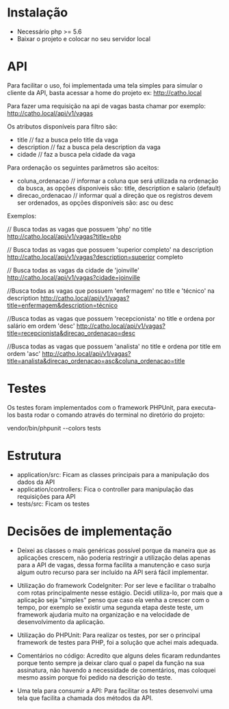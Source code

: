 # Instalação

- Necessário php >= 5.6
- Baixar o projeto e colocar no seu servidor local

# API

Para facilitar o uso, foi implementada uma tela simples para simular o cliente da API, basta acessar a home do projeto ex: http://catho.local

Para fazer uma requisição na api de vagas basta chamar por exemplo: http://catho.local/api/v1/vagas

Os atributos disponíveis para filtro são:
- title // faz a busca pelo title da vaga
- description // faz a busca pela description da vaga
- cidade // faz a busca pela cidade da vaga

Para ordenação os seguintes parâmetros são aceitos:
- coluna_ordenacao // informar a coluna que será utilizada na ordenação da busca, as opções disponíveis são: title, description e salario (default)
- direcao_ordenacao // informar qual a direção que os registros devem ser ordenados, as opções disponíveis são: asc ou desc

Exemplos: 

// Busca todas as vagas que possuem 'php' no title
http://catho.local/api/v1/vagas?title=php

// Busca todas as vagas que possuem 'superior completo' na description
http://catho.local/api/v1/vagas?description=superior completo

// Busca todas as vagas da cidade de 'joinville'
http://catho.local/api/v1/vagas?cidade=joinville

//Busca todas as vagas que possuem 'enfermagem' no title e 'técnico' na description
http://catho.local/api/v1/vagas?title=enfermagem&description=técnico

//Busca todas as vagas que possuem 'recepcionista' no title e ordena por salário em ordem 'desc'
http://catho.local/api/v1/vagas?title=recepcionista&direcao_ordenacao=desc

//Busca todas as vagas que possuem 'analista' no title e ordena por title em ordem 'asc'
http://catho.local/api/v1/vagas?title=analista&direcao_ordenacao=asc&coluna_ordenacao=title

# Testes

Os testes foram implementados com o framework PHPUnit, para executa-los basta rodar o comando através do terminal no diretório do projeto:

vendor/bin/phpunit --colors tests

# Estrutura

- application/src: Ficam as classes principais para a manipulação dos dados da API
- application/controllers: Fica o controller para manipulação das requisições para API
- tests/src: Ficam os testes

# Decisões de implementação

- Deixei as classes o mais genéricas possível porque da maneira que as aplicações crescem, não poderia restringir a utilização delas apenas para a API de vagas, dessa forma facilita a manutenção e caso surja algum outro recurso para ser incluído na API será fácil implementar.

- Utilização do framework CodeIgniter: Por ser leve e facilitar o trabalho com rotas principalmente nesse estágio. Decidi utiliza-lo, por mais que a aplicação seja "simples" penso que caso ela venha a crescer com o tempo, por exemplo se existir uma segunda etapa deste teste, um framework ajudaria muito na organização e na velocidade de desenvolvimento da aplicação.

- Utilização do PHPUnit: Para realizar os testes, por ser o principal framework de testes para PHP, foi a solução que achei mais adequada.

- Comentários no código: Acredito que alguns deles ficaram redundantes porque tento sempre ja deixar claro qual o papel da função na sua assinatura, não havendo a necessidade de comentários, mas coloquei mesmo assim porque foi pedido na descrição do teste.

- Uma tela para consumir a API: Para facilitar os testes desenvolvi uma tela que facilita a chamada dos métodos da API.